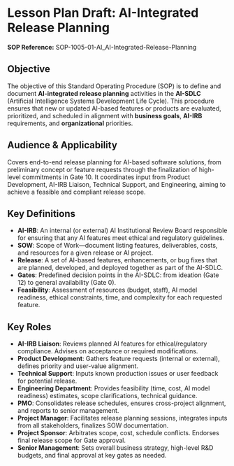 # Lesson Plan Draft: AI-Integrated Release Planning

**SOP Reference:** SOP-1005-01-AI_AI-Integrated-Release-Planning

## Objective

The objective of this Standard Operating Procedure (SOP) is to define and document **AI-integrated release planning** activities in the **AI-SDLC** (Artificial Intelligence Systems Development Life Cycle). This procedure ensures that new or updated AI-based features or products are evaluated, prioritized, and scheduled in alignment with **business goals**, **AI-IRB** requirements, and **organizational** priorities.

## Audience & Applicability

Covers end-to-end release planning for AI-based software solutions, from preliminary concept or feature requests through the finalization of high-level commitments in Gate 10. It coordinates input from Product Development, AI-IRB Liaison, Technical Support, and Engineering, aiming to achieve a feasible and compliant release scope.

## Key Definitions

- **AI-IRB**: An internal (or external) AI Institutional Review Board responsible for ensuring that any AI features meet ethical and regulatory guidelines.
- **SOW**: Scope of Work—document listing features, deliverables, costs, and resources for a given release or AI project.
- **Release**: A set of AI-based features, enhancements, or bug fixes that are planned, developed, and deployed together as part of the AI-SDLC.
- **Gates**: Predefined decision points in the AI-SDLC: from ideation (Gate 12) to general availability (Gate 0).
- **Feasibility**: Assessment of resources (budget, staff), AI model readiness, ethical constraints, time, and complexity for each requested feature.

## Key Roles

- **AI-IRB Liaison**: Reviews planned AI features for ethical/regulatory compliance. Advises on acceptance or required modifications.
- **Product Development**: Gathers feature requests (internal or external), defines priority and user-value alignment.
- **Technical Support**: Inputs known production issues or user feedback for potential release.
- **Engineering Department**: Provides feasibility (time, cost, AI model readiness) estimates, scope clarifications, technical guidance.
- **PMO**: Consolidates release schedules, ensures cross-project alignment, and reports to senior management.
- **Project Manager**: Facilitates release planning sessions, integrates inputs from all stakeholders, finalizes SOW documentation.
- **Project Sponsor**: Arbitrates scope, cost, schedule conflicts. Endorses final release scope for Gate approval.
- **Senior Management**: Sets overall business strategy, high-level R&D budgets, and final approval at key gates as needed.

